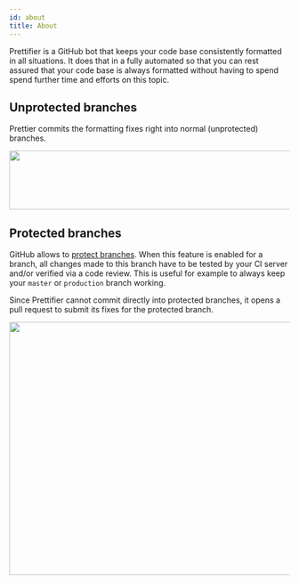 ```yaml
---
id: about
title: About
---
```


Prettifier is a GitHub bot that keeps your code base consistently formatted in
all situations. It does that in a fully automated so that you can rest assured
that your code base is always formatted without having to spend spend further
time and efforts on this topic.

## Unprotected branches

Prettier commits the formatting fixes right into normal (unprotected) branches.

<img src="/prettifier/img/screenshot_annotated_small.gif" width="547" height="106">

## Protected branches

GitHub allows to
[protect branches](https://help.github.com/en/github/administering-a-repository/about-protected-branches).
When this feature is enabled for a branch, all changes made to this branch have
to be tested by your CI server and/or verified via a code review. This is useful
for example to always keep your `master` or `production` branch working.

Since Prettifier cannot commit directly into protected branches, it opens a pull
request to submit its fixes for the protected branch.

<img src="/prettifier/img/screenshot_pull_request.gif" width="576" height="455">
